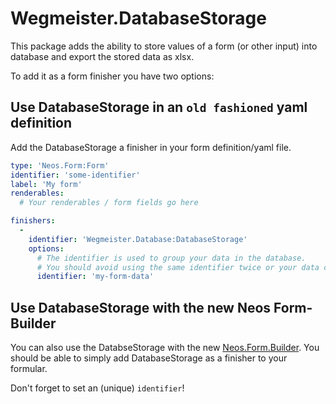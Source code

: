 # Wegmeister.DatabaseStorage

This package adds the ability to store values of a form (or other input) into database and export the stored data as xlsx.

To add it as a form finisher you have two options:


## Use DatabaseStorage in an `old fashioned` yaml definition

Add the DatabaseStorage a finisher in your form definition/yaml file.

```yaml
type: 'Neos.Form:Form'
identifier: 'some-identifier'
label: 'My form'
renderables:
  # Your renderables / form fields go here

finishers:
  -
    identifier: 'Wegmeister.Database:DatabaseStorage'
    options:
      # The identifier is used to group your data in the database.
      # You should avoid using the same identifier twice or your data could become a little messed up.
      identifier: 'my-form-data'
```


## Use DatabaseStorage with the new Neos Form-Builder

You can also use the DatabseStorage with the new [Neos.Form.Builder](https://github.com/neos/form-builder). 
You should be able to simply add DatabaseStorage as a finisher to your formular. 

Don't forget to set an (unique) `identifier`!
